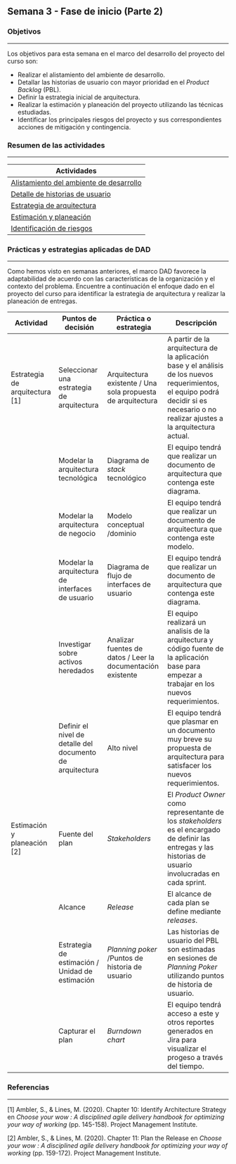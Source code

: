 ## Semana 3 - Fase de inicio (Parte 2)

### Objetivos
---

Los objetivos para esta semana en el marco del desarrollo del proyecto del curso son:

* Realizar el alistamiento del ambiente de desarrollo.
* Detallar las historias de usuario con mayor prioridad en el *Product Backlog* (PBL).
* Definir la estrategia inicial de arquitectura.
* Realizar la estimación y planeación del proyecto utilizando las técnicas estudiadas.
* Identificar los principales riesgos del proyecto y sus correspondientes acciones de mitigación y contingencia.
 
### Resumen de las actividades
---

| Actividades   |
|---------------|
| [Alistamiento del ambiente de desarrollo](../semana3/s3_alistamiento)  |
| [Detalle de historias de usuario](../semana3/s3_detalle_hu)  |
| [Estrategia de arquitectura](../semana3/s3_arquitectura)  |
| [Estimación y planeación](../semana3/s3_planeacion)|
| [Identificación de riesgos](../semana3/s3_riesgos)|

### Prácticas y estrategias aplicadas de DAD
---

Como hemos visto en semanas anteriores, el marco DAD favorece la adaptabilidad de acuerdo con las características de la organización y el contexto del problema. Encuentre a continuación el enfoque dado en el proyecto del curso para identificar la estrategia de arquitectura y realizar la planeación de entregas.

| Actividad                                        | Puntos de decisión                                        | Práctica o estrategia                                                   | Descripción |
|--------------------------------------------------|--------------------------------------------------|-------------------------------------------------------------|-------------|
|Estrategia de arquitectura [1] | Seleccionar una estrategia de arquitectura       | Arquitectura existente / Una sola propuesta de arquitectura | A partir de la arquitectura de la aplicación base y el análisis de los nuevos requerimientos, el equipo podrá decidir si es necesario o no realizar ajustes a la arquitectura actual.      |
| | Modelar la arquitectura tecnológica              | Diagrama de *stack* tecnológico                               | El equipo tendrá que realizar un documento de arquitectura que contenga este diagrama.             |
| | Modelar la arquitectura de negocio               | Modelo conceptual /dominio                                  | El equipo tendrá que realizar un documento de arquitectura que contenga este modelo.            |
| | Modelar la arquitectura de interfaces de usuario | Diagrama de flujo de interfaces de usuario                  | El equipo tendrá que realizar un documento de arquitectura que contenga este diagrama.            |
| | Investigar sobre activos heredados               | Analizar fuentes de datos / Leer la documentación existente | El equipo realizará un analisis de la arquitectura y código fuente de la aplicación base para empezar a trabajar en los nuevos requerimientos.            |
| | Definir el nivel de detalle del documento de arquitectura    | Alto nivel                                                  | El equipo tendrá que plasmar en un documento muy breve su propuesta de arquitectura para satisfacer los nuevos requerimientos.           |
|Estimación y planeación [2] | Fuente del plan                   | *Stakeholders*                                         | El *Product Owner* como representante de los *stakeholders* es el encargado de definir las entregas y las historias de usuario involucradas en cada sprint.         |
| | Alcance                                          | *Release*                                                     | El alcance de cada plan se define mediante *releases*.            |
| | Estrategia de estimación / Unidad de estimación                        | *Planning poker* /Puntos de historia de usuario                                              | Las historias de usuario del PBL son estimadas en sesiones de *Planning Poker* utilizando puntos de historia de usuario.            |
| | Capturar el plan                                 | *Burndown chart*                                              | El equipo tendrá acceso a este y otros reportes generados en Jira para visualizar el progeso a través del tiempo.            |

### Referencias
---

[1] Ambler, S., & Lines, M. (2020). Chapter 10: Identify Architecture Strategy en *Choose your wow : A disciplined agile delivery handbook for optimizing your way of working* (pp. 145-158). Project Management Institute.

[2] Ambler, S., & Lines, M. (2020). Chapter 11: Plan the Release en *Choose your wow : A disciplined agile delivery handbook for optimizing your way of working* (pp. 159-172). Project Management Institute.

